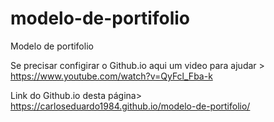 # modelo-de-portifolio
Modelo de portifolio

Se precisar configirar o Github.io aqui um video para ajudar > https://www.youtube.com/watch?v=QyFcl_Fba-k 

Link do Github.io desta página> https://carloseduardo1984.github.io/modelo-de-portifolio/ 
